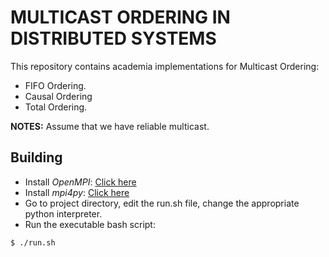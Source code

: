 # MULTICAST ORDERING IN DISTRIBUTED SYSTEMS
This repository contains academia implementations for Multicast Ordering:
- FIFO Ordering.
- Causal Ordering
- Total Ordering.

**NOTES:**
Assume that we have reliable multicast.

## Building
- Install _OpenMPI_: [Click here](https://www.open-mpi.org/software/ompi/v4.1/)
- Install _mpi4py_: [Click here](https://mpi4py.readthedocs.io/en/stable/index.html)
- Go to project directory, edit the run.sh file, change the appropriate python interpreter.
- Run the executable bash script:

```
$ ./run.sh
```
